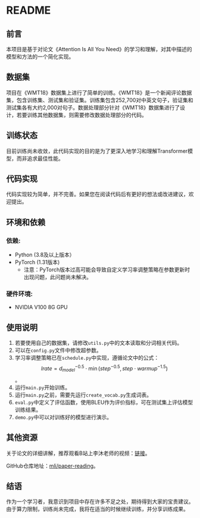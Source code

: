 # README

## 前言
本项目是基于对论文《Attention Is All You Need》的学习和理解，对其中描述的模型和方法的一个简化实现。

## 数据集
项目在《WMT18》数据集上进行了简单的训练。《WMT18》是一个新闻评论数据集，包含训练集、测试集和验证集。训练集包含252,700对中英文句子，验证集和测试集各有大约2,000对句子。数据处理部分针对《WMT18》数据集进行了设计，若要训练其他数据集，则需要修改数据处理部分的代码。

## 训练状态
目前训练尚未收敛，此代码实现的目的是为了更深入地学习和理解Transformer模型，而非追求最佳性能。

## 代码实现
代码实现较为简单，并不完善。如果您在阅读代码后有更好的想法或改进建议，欢迎提出。

## 环境和依赖
### 依赖:
- Python (3.8及以上版本）
- PyTorch (1.31版本)
  - 注意：PyTorch版本过高可能会导致自定义学习率调整策略在参数更新时出现问题，此问题尚未解决。

### 硬件环境:
- NVIDIA V100 8G GPU

## 使用说明
1. 若要使用自己的数据集，请修改`utils.py`中的文本读取和分词相关代码。
2. 可以在`config.py`文件中修改超参数。
3. 学习率调整策略已在`schedule.py`中实现，遵循论文中的公式：$$lrate = d_{model}^{-0.5} \cdot \min(step^{-0.5}, step \cdot warmup^{-1.5})$$ 。
4. 运行`main.py`开始训练。
5. 运行`main.py`之前，需要先运行`create_vocab.py`生成词表。
6. `eval.py`中定义了评估函数，使用BLEU作为评价指标，可在测试集上评估模型训练结果。
7. `demo.py`中可以对训练好的模型进行演示。

## 其他资源
关于论文的详细讲解，推荐观看B站上李沐老师的视频：[链接](https://www.bilibili.com/video/BV1pu411o7BE/)。

GitHub仓库地址：[mli/paper-reading](https://github.com/mli/paper-reading)。

## 结语
作为一个学习者，我意识到项目中存在许多不足之处，期待得到大家的宝贵建议。由于算力限制，训练尚未完成，我将在适当的时候继续训练，并分享训练成果。

